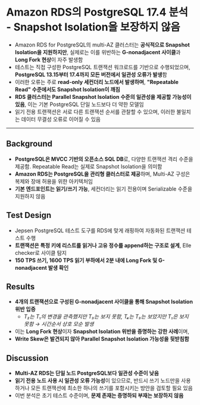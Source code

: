 # Amazon RDS의 PostgreSQL 17.4 분석 - Snapshot Isolation을 보장하지 않음


* Amazon RDS for PostgreSQL의 multi-AZ 클러스터는 **공식적으로 Snapshot Isolation을 지원하지만**, 실제로는 이를 위반하는 **G-nonadjacent 사이클**과 **Long Fork 현상**이 자주 발생함
* 테스트는 직접 구성한 PostgreSQL 트랜잭션 워크로드를 기반으로 수행되었으며, **PostgreSQL 13.15부터 17.4까지 모든 버전에서 일관성 오류가 발생**함
* 이러한 오류는 주로 **read-only 세컨더리 노드에서 발생하며**, **"Repeatable Read" 수준에서도 Snapshot Isolation이 깨짐**
* **RDS 클러스터는 Parallel Snapshot Isolation 수준의 일관성을 제공할 가능성이 있음**, 이는 기본 PostgreSQL 단일 노드보다 더 약한 모델임
* 읽기 전용 트랜잭션은 서로 다른 트랜잭션 순서를 관찰할 수 있으며, 이러한 불일치는 데이터 무결성 오류로 이어질 수 있음

---

Background
----------

* **PostgreSQL은 MVCC 기반의 오픈소스 SQL DB**로, 다양한 트랜잭션 격리 수준을 제공함. Repeatable Read는 실제로 Snapshot Isolation을 의미함
* **Amazon RDS는 PostgreSQL을 관리형 클러스터로 제공**하며, Multi-AZ 구성은 복제와 장애 허용을 위한 아키텍처임
* **기본 엔드포인트는 읽기/쓰기 가능**, 세컨더리는 읽기 전용이며 Serializable 수준을 지원하지 않음

Test Design
-----------

* Jepsen PostgreSQL 테스트 도구를 RDS에 맞게 래핑하여 자동화된 트랜잭션 테스트 수행
* **트랜잭션은 특정 키에 리스트를 읽거나 고유 정수를 append하는 구조로 설계**, Elle checker로 사이클 탐지
* **150 TPS 쓰기, 1600 TPS 읽기 부하에서 2분 내에 Long Fork 및 G-nonadjacent 발생 확인**

Results
-------

* **4개의 트랜잭션으로 구성된 G-nonadjacent 사이클을 통해 Snapshot Isolation 위반 입증**
  + *T₂는 T₁의 변경을 관측했지만 T₃는 보지 못함, T₄는 T₃는 보았지만 T₁은 보지 못함 → 시간순서 상호 모순 발생*
* 이는 **Long Fork 현상**이자 **Snapshot Isolation 위반을 증명하는 강한 사례**이며,
* **Write Skew은 발견되지 않아 Parallel Snapshot Isolation 가능성을 뒷받침함**

Discussion
----------

* **Multi-AZ RDS는 단일 노드 PostgreSQL보다 일관성 수준이 낮음**
* **읽기 전용 노드 사용 시 일관성 오류 가능성**이 있으므로, 반드시 쓰기 노드만을 사용하거나 모든 트랜잭션에 최소한 하나의 쓰기를 포함시키는 방안을 검토할 필요 있음
* 이번 분석은 초기 테스트 수준이며, **문제 존재는 증명하되 부재는 보장하지 않음**
